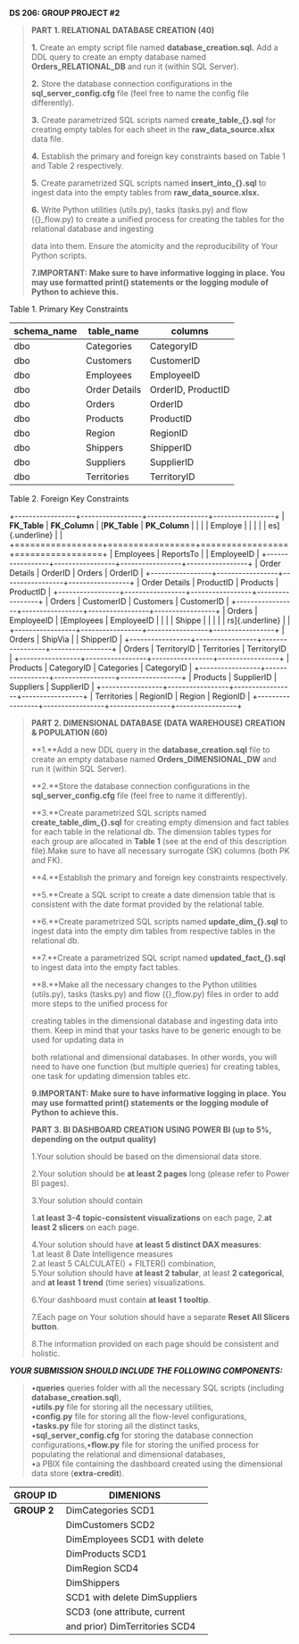**DS 206: GROUP PROJECT #2**


> **PART 1. RELATIONAL DATABASE CREATION (40)**
>
> **1.** Create an empty script file named **database_creation.sql.** Add
> a DDL query to create an empty database named **Orders_RELATIONAL_DB**
> and run it (within SQL Server).
>
> **2.** Store the database connection configurations in the
> **sql_server_config.cfg** file (feel free to name the config file
> differently).
>
> **3.** Create parametrized SQL scripts named **create_table\_{}.sql**
> for creating empty tables for each sheet in the
> **raw_data_source.xlsx** data file.
>
> **4.** Establish the primary and foreign key constraints based on Table
> 1 and Table 2 respectively.
>
> **5.** Create parametrized SQL scripts named **insert_into\_{}.sql** to
> ingest data into the empty tables from **raw_data_source.xlsx.**
>
> **6.** Write Python utilities (utils.py), tasks (tasks.py) and flow
> ({}\_flow.py) to create a unified process for creating the tables for
> the relational database and ingesting
>
> data into them. Ensure the atomicity and the reproducibility of Your
> Python scripts.
>
> **7.IMPORTANT: Make sure to have informative logging in place. You may
> use formatted print() statements or the logging module of Python to
> achieve this.**

Table 1. Primary Key Constraints

| **schema_name**       | **table_name**      | **columns**         |
| ------------- | ------------- | ------------- |
| dbo                 | Categories          | CategoryID          |
| dbo                 | Customers           | CustomerID          |
| dbo                 | Employees           | EmployeeID          |
| dbo                 | Order Details       | OrderID, ProductID    |
| dbo                 | Orders              | OrderID             |
| dbo                 | Products            | ProductID           |
| dbo                 | Region              | RegionID            |
| dbo                 | Shippers            | ShipperID           |
| dbo                 | Suppliers           | SupplierID          |
| dbo                 | Territories         | TerritoryID         |

Table 2. Foreign Key Constraints

+-----------------+-----------------+-----------------+-----------------+
| **FK_Table**  | **FK_Column**   | [**PK_Table**   | **PK_Column**   |
|                 |                 | Employe         |                 |
|                 |                 | es]{.underline} |                 |
+=================+=================+=================+=================+
| Employees     | ReportsTo     |                 | EmployeeID      |
+-----------------+-----------------+-----------------+-----------------+
| Order Details | OrderID       | Orders        | OrderID       |
+-----------------+-----------------+-----------------+-----------------+
| Order Details | ProductID     | Products      | ProductID     |
+-----------------+-----------------+-----------------+-----------------+
| Orders        | CustomerID      | Customers       | CustomerID      |
+-----------------+-----------------+-----------------+-----------------+
| Orders        | EmployeeID      | [Employees    | EmployeeID      |
|                 |                 | Shippe        |                 |
|                 |                 | rs]{.underline} |                 |
+-----------------+-----------------+-----------------+-----------------+
| Orders        | ShipVia       |                 | ShipperID     |
+-----------------+-----------------+-----------------+-----------------+
| Orders        | TerritoryID   | Territories     | TerritoryID   |
+-----------------+-----------------+-----------------+-----------------+
| Products      | CategoryID    | Categories      | CategoryID    |
+-----------------+-----------------+-----------------+-----------------+
| Products      | SupplierID    | Suppliers     | SupplierID    |
+-----------------+-----------------+-----------------+-----------------+
| Territories   | RegionID      | Region        | RegionID      |
+-----------------+-----------------+-----------------+-----------------+

> **PART 2. DIMENSIONAL DATABASE (DATA WAREHOUSE) CREATION & POPULATION
> (60)**
>
> **1.**Add a new DDL query in the **database_creation.sql** file to
> create an empty database named **Orders_DIMENSIONAL_DW** and run it
> (within SQL Server).
>
> **2.**Store the database connection configurations in the
> **sql_server_config.cfg** file (feel free to name it differently).
>
> **3.**Create parametrized SQL scripts named
> **create_table_dim\_{}.sql** for creating empty dimension and fact
> tables for each table in the relational db. The dimension tables types
> for each group are allocated in **Table 1** (see at the end of this
> description file).Make sure to have all necessary surrogate (SK)
> columns (both PK and FK).
>
> **4.**Establish the primary and foreign key constraints respectively.
>
> **5.**Create a SQL script to create a date dimension table that is
> consistent with the date format provided by the relational table.
>
> **6.**Create parametrized SQL scripts named **update_dim\_{}.sql** to
> ingest data into the empty dim tables from respective tables in the
> relational db.
>
> **7.**Create a parametrized SQL script named **updated_fact\_{}.sql**
> to ingest data into the empty fact tables.
>
> **8.**Make all the necessary changes to the Python utilities
> (utils.py), tasks (tasks.py) and flow ({}\_flow.py) files in order to
> add more steps to the unified process for
>
> creating tables in the dimensional database and ingesting data into
> them. Keep in mind that your tasks have to be generic enough to be
> used for updating data in
>
> both relational and dimensional databases. In other words, you will
> need to have one function (but multiple queries) for creating tables,
> one task for updating dimension tables etc.
>
> **9.IMPORTANT: Make sure to have informative logging in place. You may
> use formatted print() statements or the logging module of Python to
> achieve this.**
>
> **PART 3. BI DASHBOARD CREATION USING POWER BI (up to 5%, depending on
> the output quality)**
>
> 1.Your solution should be based on the dimensional data store.
>
> 2.Your solution should be **at least 2 pages** long (please refer to
> Power BI pages).
>
> 3.Your solution should contain
>
> 1.**at least 3-4 topic-consistent visualizations** on each page,
> 2.**at least 2 slicers** on each page.
>
> 4.Your solution should have **at least 5 distinct DAX measures**:\
> 1.at least 8 Date Intelligence measures\
> 2.at least 5 CALCULATE() + FILTER() combination,\
> 5.Your solution should have **at least 2 tabular**, at least **2
> categorical**, and **at least** **1 trend** (time series)
> visualizations.
>
> 6.Your dashboard must contain **at least 1 tooltip**.
>
> 7.Each page on Your solution should have a separate **Reset All
> Slicers button**.
>
> 8.The information provided on each page should be consistent and
> holistic.



***YOUR SUBMISSION SHOULD INCLUDE THE FOLLOWING
COMPONENTS:***


> •**queries** queries folder with all the necessary SQL scripts (including **database_creation.sql**), \
> •**utils.py** file for storing all the necessary utilities,\
> •**config.py** file for storing all the flow-level configurations,\
> •**tasks.py** file for storing all the distinct tasks,\
> •**sql_server_config.cfg** for storing the database connection
> configurations,•**flow.py** file for storing the unified process for
> populating the relational and dimensional databases,\
> •a PBIX file containing the dashboard created using the dimensional
> data store (**extra-credit**).

 
| **GROUP ID**                    | **DIMENIONS**                   |
 | ---                   | ---                   |
| **GROUP 2**                     | DimCategories SCD1             |
|                                   | DimCustomers SCD2              |
|                                   | DimEmployees SCD1 with delete  |
|                                   | DimProducts SCD1               |
|                                   | DimRegion SCD4                 |
|                                   | DimShippers                    |
|                                   | SCD1 with delete DimSuppliers   |
|                                   | SCD3 (one attribute, current    |
|                                   | and prior) DimTerritories SCD4  |
